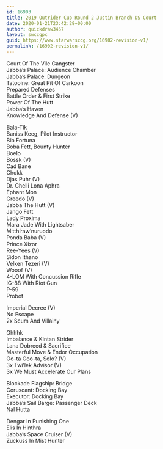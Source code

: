 ```yaml
---
id: 16903
title: 2019 Outrider Cup Round 2 Justin Branch DS Court
date: 2020-01-21T23:42:28+00:00
author: quickdraw3457
layout: swccgpc
guid: https://www.starwarsccg.org/16902-revision-v1/
permalink: /16902-revision-v1/
---
```

Court Of The Vile Gangster  
Jabba&#8217;s Palace: Audience Chamber  
Jabba&#8217;s Palace: Dungeon  
Tatooine: Great Pit Of Carkoon  
Prepared Defenses  
Battle Order & First Strike  
Power Of The Hutt  
Jabba&#8217;s Haven  
Knowledge And Defense (V)  
  
Bala-Tik  
Baniss Keeg, Pilot Instructor  
Bib Fortuna  
Boba Fett, Bounty Hunter  
Boelo  
Bossk (V)  
Cad Bane  
Chokk  
Djas Puhr (V)  
Dr. Chelli Lona Aphra  
Ephant Mon  
Greedo (V)  
Jabba The Hutt (V)  
Jango Fett  
Lady Proxima  
Mara Jade With Lightsaber  
Mitth&#8217;raw&#8217;nuruodo  
Ponda Baba (V)  
Prince Xizor  
Ree-Yees (V)  
Sidon Ithano  
Velken Tezeri (V)  
Wooof (V)  
4-LOM With Concussion Rifle  
IG-88 With Riot Gun  
P-59  
Probot  
  
Imperial Decree (V)  
No Escape  
2x Scum And Villainy  
  
Ghhhk  
Imbalance & Kintan Strider  
Lana Dobreed & Sacrifice  
Masterful Move & Endor Occupation  
Oo-ta Goo-ta, Solo? (V)  
3x Twi&#8217;lek Advisor (V)  
3x We Must Accelerate Our Plans  
  
Blockade Flagship: Bridge  
Coruscant: Docking Bay  
Executor: Docking Bay  
Jabba&#8217;s Sail Barge: Passenger Deck  
Nal Hutta  
  
Dengar In Punishing One  
Elis In Hinthra  
Jabba&#8217;s Space Cruiser (V)  
Zuckuss In Mist Hunter